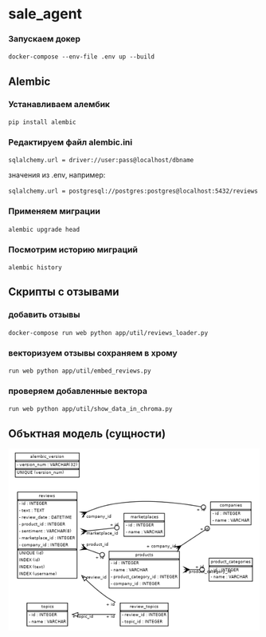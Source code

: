 # sale_agent


### Запускаем докер
`docker-compose --env-file .env up --build `

## Alembic
### Устанавливаем алембик
`pip install alembic`

### Редактируем файл alembic.ini 
`sqlalchemy.url = driver://user:pass@localhost/dbname`

значения из .env, например:

`sqlalchemy.url = postgresql://postgres:postgres@localhost:5432/reviews`

### Применяем миграции
`alembic upgrade head` 

### Посмотрим историю миграций 
`alembic history `

## Скрипты с отзывами
### добавить отзывы
`docker-compose run web python app/util/reviews_loader.py`

### векторизуем отзывы сохраняем в хрому
`run web python app/util/embed_reviews.py`

### проверяем добавленные вектора
`run web python app/util/show_data_in_chroma.py`



## Объктная модель (сущности)

![schema.png](./readme_files/schema.png)

